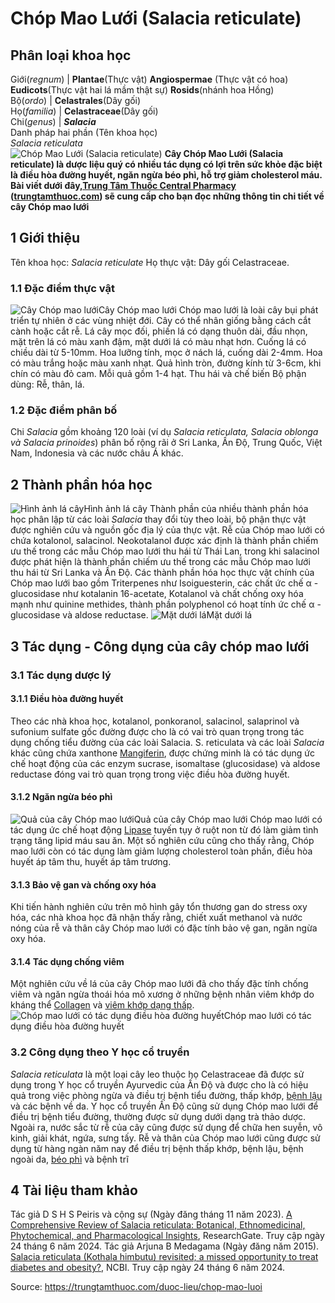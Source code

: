 # Chóp Mao Lưới (Salacia reticulate)

Phân loại khoa học  
---  
Giới(_regnum_) |  **Plantae**(Thực vật) **Angiospermae** (Thực vật có hoa) **Eudicots**(Thực vật hai lá mầm thật sự) **Rosids**(nhánh hoa Hồng)  
Bộ(_ordo_) | **Celastrales**(Dây gối)  
Họ(_familia_) | **Celastraceae**(Dây gối)  
Chi(_genus_) | **_Salacia_**  
Danh pháp hai phần (Tên khoa học)  
_Salacia reticulata_  
![Chóp Mao Lưới \(Salacia reticulate\)](https://trungtamthuoc.com/images/others/cay-chop-mao-luoi-va-cong-dung-3-5253.jpg)
**Cây Chóp Mao Lưới (Salacia reticulate) là dược liệu quý có nhiều tác dụng có lợi trên sức khỏe đặc biệt là điều hòa đường huyết, ngăn ngừa béo phì, hỗ trợ giảm cholesterol máu. Bài viết dưới đây,[Trung Tâm Thuốc Central Pharmacy](https://trungtamthuoc.com/ "Trung Tâm Thuốc Central Pharmacy") ([trungtamthuoc.com](https://trungtamthuoc.com/ "trungtamthuoc.com")) sẽ cung cấp cho bạn đọc những thông tin chi tiết về cây Chóp mao lưới**
##  1 Giới thiệu
Tên khoa học: _Salacia reticulate_
Họ thực vật: Dây gối Celastraceae.
### 1.1 Đặc điểm thực vật
![Cây Chóp mao lưới](https://trungtamthuoc.com/images/item/cay-chop-mao-luoi-va-cong-dung.jpg)Cây Chóp mao lưới
Chóp mao lưới là loài cây bụi phát triển tự nhiên ở các vùng nhiệt đới. Cây có thể nhân giống bằng cách cắt cành hoặc cắt rễ.
Lá cây mọc đối, phiến lá có dạng thuôn dài, đầu nhọn, mặt trên lá có màu xanh đậm, mặt dưới lá có màu nhạt hơn.
Cuống lá có chiều dài từ 5-10mm.
Hoa lưỡng tính, mọc ở nách lá, cuống dài 2-4mm. Hoa có màu trắng hoặc màu xanh nhạt.
Quả hình tròn, đường kính từ 3-6cm, khi chín có màu đỏ cam.
Mỗi quả gồm 1-4 hạt.
Thu hái và chế biến
Bộ phận dùng: Rễ, thân, lá.
### 1.2 Đặc điểm phân bố
Chi _Salacia_ gồm khoảng 120 loài (ví dụ _Salacia reticulata, Salacia oblonga và Salacia prinoides_) phân bố rộng rãi ở Sri Lanka, Ấn Độ, Trung Quốc, Việt Nam, Indonesia và các nước châu Á khác.
##  2 Thành phần hóa học
![Hình ảnh lá cây](https://trungtamthuoc.com/images/item/cay-chop-mao-luoi-va-cong-dung-0.jpg)Hình ảnh lá cây
Thành phần của nhiều thành phần hóa học phân lập từ các loài _Salacia_ thay đổi tùy theo loài, bộ phận thực vật được nghiên cứu và nguồn gốc địa lý của thực vật.
Rễ của Chóp mao lưới có chứa kotalonol, salacinol.
Neokotalanol được xác định là thành phần chiếm ưu thế trong các mẫu Chóp mao lưới thu hái từ Thái Lan, trong khi salacinol được phát hiện là thành phần chiếm ưu thế trong các mẫu Chóp mao lưới thu hái từ Sri Lanka và Ấn Độ.
Các thành phần hóa học thực vật chính của Chóp mao lưới bao gồm Triterpenes như Isoiguesterin, các chất ức chế α -glucosidase như kotalanin 16-acetate, Kotalanol và chất chống oxy hóa mạnh như quinine methides, thành phần polyphenol có hoạt tính ức chế α -glucosidase và aldose reductase.
![Mặt dưới lá](https://trungtamthuoc.com/images/item/cay-chop-mao-luoi-va-cong-dung-4.jpg)Mặt dưới lá
##  3 Tác dụng - Công dụng của cây chóp mao lưới
### 3.1 Tác dụng dược lý
#### 3.1.1 Điều hòa đường huyết
Theo các nhà khoa học, kotalanol, ponkoranol, salacinol, salaprinol và sufonium sulfate gốc đường được cho là có vai trò quan trọng trong tác dụng chống tiểu đường của các loài Salacia. S. reticulata và các loài _Salacia_ khác cũng chứa xanthone [Mangiferin](https://trungtamthuoc.com/hoat-chat/mangiferin "Mangiferin"), được chứng minh là có tác dụng ức chế hoạt động của các enzym sucrase, isomaltase (glucosidase) và aldose reductase đóng vai trò quan trọng trong việc điều hòa đường huyết.
#### 3.1.2 Ngăn ngừa béo phì
![Quả của cây Chóp mao lưới](https://trungtamthuoc.com/images/item/cay-chop-mao-luoi-va-cong-dung-2.jpg)Quả của cây Chóp mao lưới
Chóp mao lưới có tác dụng ức chế hoạt động [Lipase](https://trungtamthuoc.com/hoat-chat/lipase "Lipase") tuyến tụy ở ruột non từ đó làm giảm tình trạng tăng lipid máu sau ăn. Một số nghiên cứu cũng cho thấy rằng, Chóp mao lưới còn có tác dụng làm giảm lượng cholesterol toàn phần, điều hòa huyết áp tâm thu, huyết áp tâm trương.
#### 3.1.3 Bảo vệ gan và chống oxy hóa
Khi tiến hành nghiên cứu trên mô hình gây tổn thương gan do stress oxy hóa, các nhà khoa học đã nhận thấy rằng, chiết xuất methanol và nước nóng của rễ và thân cây Chóp mao lưới có đặc tính bảo vệ gan, ngăn ngừa oxy hóa.
#### 3.1.4 Tác dụng chống viêm
Một nghiên cứu về lá của cây Chóp mao lưới đã cho thấy đặc tính chống viêm và ngăn ngừa thoái hóa mô xương ở những bệnh nhân viêm khớp do kháng thể [Collagen](https://trungtamthuoc.com/hoat-chat/collagen "Collagen") và [viêm khớp dạng thấp](https://trungtamthuoc.com/bai-viet/viem-khop-dang-thap "viêm khớp dạng thấp").
![Chóp mao lưới có tác dụng điều hòa đường huyết](https://trungtamthuoc.com/images/item/cay-chop-mao-luoi-va-cong-dung-1.jpg)Chóp mao lưới có tác dụng điều hòa đường huyết
### 3.2 Công dụng theo Y học cổ truyền
_Salacia reticulata_ là một loại cây leo thuộc họ Celastraceae đã được sử dụng trong Y học cổ truyền Ayurvedic của Ấn Độ và được cho là có hiệu quả trong việc phòng ngừa và điều trị bệnh tiểu đường, thấp khớp, [bệnh lậu](https://trungtamthuoc.com/bai-viet/benh-lau "bệnh lậu") và các bệnh về da.
Y học cổ truyền Ấn Độ cũng sử dụng Chóp mao lưới để điều trị bệnh tiểu đường, thường được sử dụng dưới dạng trà thảo dược.
Ngoài ra, nước sắc từ rễ của cây cũng được sử dụng để chữa hen suyễn, vô kinh, giải khát, ngứa, sưng tấy.
Rễ và thân của Chóp mao lưới cũng được sử dụng từ hàng ngàn năm nay để điều trị bệnh thấp khớp, bệnh lậu, bệnh ngoài da, [béo phì](https://trungtamthuoc.com/bai-viet/benh-beo-phi "béo phì") và bệnh trĩ 
##  4 Tài liệu tham khảo
Tác giả D S H S Peiris và cộng sự (Ngày đăng tháng 11 năm 2023). [A Comprehensive Review of Salacia reticulata: Botanical, Ethnomedicinal, Phytochemical, and Pharmacological Insights](https://www.researchgate.net/publication/375146956_A_Comprehensive_Review_of_Salacia_reticulata_Botanical_Ethnomedicinal_Phytochemical_and_Pharmacological_Insights), ResearchGate. Truy cập ngày 24 tháng 6 năm 2024.
Tác giả Arjuna B Medagama (Ngày đăng năm 2015).[ Salacia reticulata (Kothala himbutu) revisited; a missed opportunity to treat diabetes and obesity?](https://www.ncbi.nlm.nih.gov/pmc/articles/PMC4351933/), NCBI. Truy cập ngày 24 tháng 6 năm 2024.


Source: https://trungtamthuoc.com/duoc-lieu/chop-mao-luoi
